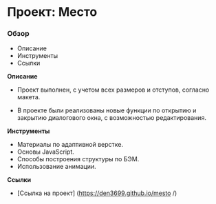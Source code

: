 # Проект: Место
### Обзор
* Описание
* Инструменты
* Ссылки

**Описание**

* Проект выполнен, с учетом всех размеров
и отступов, согласно макета.

* В проекте были реализованы новые функции
по открытию и закрытию диалогового окна,
с возможностью редактирования.

**Инструменты**
* Материалы по адаптивной верстке.
* Основы JavaScript.
* Способы построения структуры по БЭМ.
* Использование анимации.

**Ссылки**
 * [Ссылка на проект] (https://den3699.github.io/mesto /)





